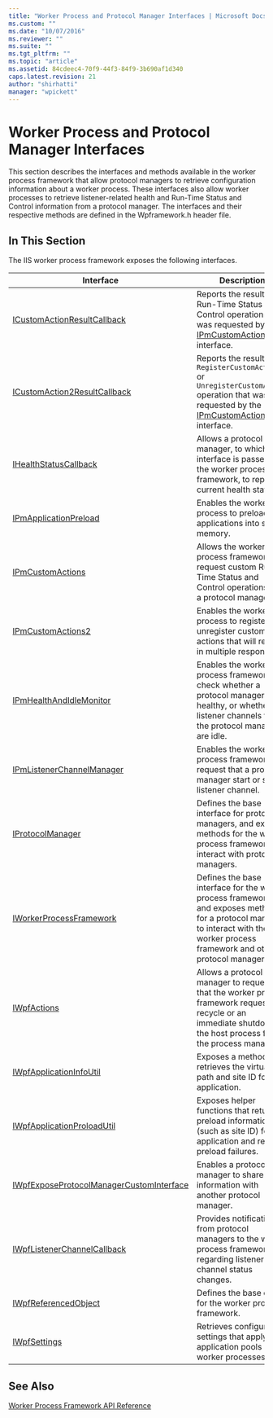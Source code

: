 ```yaml
---
title: "Worker Process and Protocol Manager Interfaces | Microsoft Docs"
ms.custom: ""
ms.date: "10/07/2016"
ms.reviewer: ""
ms.suite: ""
ms.tgt_pltfrm: ""
ms.topic: "article"
ms.assetid: 84cdeec4-70f9-44f3-84f9-3b690af1d340
caps.latest.revision: 21
author: "shirhatti"
manager: "wpickett"
---
```

# Worker Process and Protocol Manager Interfaces
This section describes the interfaces and methods available in the worker process framework that allow protocol managers to retrieve configuration information about a worker process. These interfaces also allow worker processes to retrieve listener-related health and Run-Time Status and Control information from a protocol manager. The interfaces and their respective methods are defined in the Wpframework.h header file.  
  
## In This Section  
 The IIS worker process framework exposes the following interfaces.  
  
|Interface|Description|  
|---------------|-----------------|  
|[ICustomActionResultCallback](../../../webdevelopment-reference\native-code-api\webdev-native-api-reference/icustomactionresultcallback-interface.md)|Reports the results of a Run-Time Status and Control operation that was requested by the [IPmCustomActions](../../../webdevelopment-reference\native-code-api\webdev-native-api-reference/ipmcustomactions-interface.md) interface.|  
|[ICustomAction2ResultCallback](../../../webdevelopment-reference\native-code-api\webdev-native-api-reference/icustomaction2resultcallback-interface.md)|Reports the results of a `RegisterCustomAction` or `UnregisterCustomAction` operation that was requested by the [IPmCustomActions2](../../../webdevelopment-reference\native-code-api\webdev-native-api-reference/ipmcustomactions2-interface.md) interface.|  
|[IHealthStatusCallback](../../../webdevelopment-reference\native-code-api\webdev-native-api-reference/ihealthstatuscallback-interface.md)|Allows a protocol manager, to which this interface is passed by the worker process framework, to report its current health status.|  
|[IPmApplicationPreload](../../../webdevelopment-reference\native-code-api\webdev-native-api-reference/ipmapplicationpreload-interface.md)|Enables the worker process to preload applications into server memory.|  
|[IPmCustomActions](../../../webdevelopment-reference\native-code-api\webdev-native-api-reference/ipmcustomactions-interface.md)|Allows the worker process framework to request custom Run-Time Status and Control operations from a protocol manager.|  
|[IPmCustomActions2](../../../webdevelopment-reference\native-code-api\webdev-native-api-reference/ipmcustomactions2-interface.md)|Enables the worker process to register and unregister custom actions that will result in multiple responses.|  
|[IPmHealthAndIdleMonitor](../../../webdevelopment-reference\native-code-api\webdev-native-api-reference/ipmhealthandidlemonitor-interface.md)|Enables the worker process framework to check whether a protocol manager is healthy, or whether the listener channels for the protocol manager are idle.|  
|[IPmListenerChannelManager](../../../webdevelopment-reference\native-code-api\webdev-native-api-reference/ipmlistenerchannelmanager-interface.md)|Enables the worker process framework to request that a protocol manager start or stop a listener channel.|  
|[IProtocolManager](../../../webdevelopment-reference\native-code-api\webdev-native-api-reference/iprotocolmanager-interface.md)|Defines the base interface for protocol managers, and exposes methods for the worker process framework to interact with protocol managers.|  
|[IWorkerProcessFramework](../../../webdevelopment-reference\native-code-api\webdev-native-api-reference/iworkerprocessframework-interface.md)|Defines the base interface for the worker process framework, and exposes methods for a protocol manager to interact with the worker process framework and other protocol managers.|  
|[IWpfActions](../../../webdevelopment-reference\native-code-api\webdev-native-api-reference/iwpfactions-interface.md)|Allows a protocol manager to request that the worker process framework request a recycle or an immediate shutdown of the host process from the process manager.|  
|[IWpfApplicationInfoUtil](../../../webdevelopment-reference\native-code-api\webdev-native-api-reference/iwpfapplicationinfoutil-interface.md)|Exposes a method that retrieves the virtual path and site ID for an application.|  
|[IWpfApplicationProloadUtil](../../../webdevelopment-reference\native-code-api\webdev-native-api-reference/iwpfapplicationpreloadutil-interface.md)|Exposes helper functions that return preload information (such as site ID) for an application and report preload failures.|  
|[IWpfExposeProtocolManagerCustomInterface](../../../webdevelopment-reference\native-code-api\webdev-native-api-reference/iwpfexposeprotocolmanagercustominterface-interface.md)|Enables a protocol manager to share information with another protocol manager.|  
|[IWpfListenerChannelCallback](../../../webdevelopment-reference\native-code-api\webdev-native-api-reference/iwpflistenerchannelcallback-interface.md)|Provides notifications from protocol managers to the worker process framework regarding listener channel status changes.|  
|[IWpfReferencedObject](../../../webdevelopment-reference\native-code-api\webdev-native-api-reference/iwpfreferencedobject-interface.md)|Defines the base class for the worker process framework.|  
|[IWpfSettings](../../../webdevelopment-reference\native-code-api\webdev-native-api-reference/iwpfsettings-interface.md)|Retrieves configuration settings that apply to application pools and worker processes.|  
  
## See Also  
 [Worker Process Framework API Reference](../../../webdevelopment-reference\native-code-api\webdev-native-api-reference/worker-process-framework-api-reference.md)